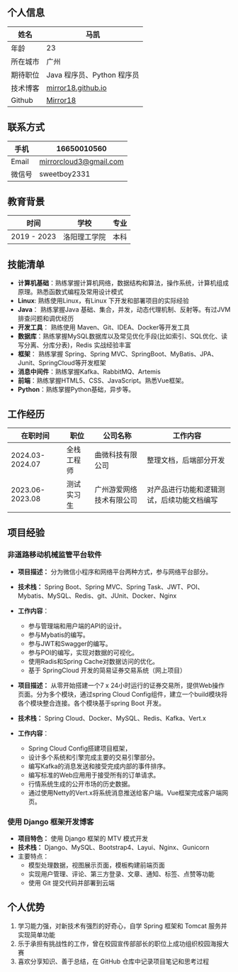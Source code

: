 ## 个人信息

| 姓名     | 马凯                                              |
| -------- | ------------------------------------------------- |
| 年龄     | 23                                                |
| 所在城市 | 广州                                              |
| 期待职位 | Java 程序员、Python 程序员                        |
| 技术博客 | [mirror18.github.io](https://mirror18.github.io/) |
| Github   | [Mirror18](https://github.com/Mirror18)           |

## 联系方式

| 手机   | 16650010560            |
| ------ | ---------------------- |
| Email  | mirrorcloud3@gmail.com |
| 微信号 | sweetboy2331           |

## 教育背景

| 时间        | 学校         | 专业 |
| ----------- | ------------ | ---- |
| 2019 - 2023 | 洛阳理工学院 | 本科 |

## 技能清单

- **计算机基础**：熟练掌握计算机网络，数据结构和算法，操作系统，计算机组成原理。熟悉函数式编程及常用设计模式
- **Linux**: 熟练使用Linux，有Linux 下开发和部署项目的实际经验
- **Java**： 熟练掌握Java 基础、集合，并发，动态代理机制、反射等。有过JVM 排查问题和调优经历
- **开发工具**： 熟练使用 Maven、Git、IDEA、Docker等开发工具
- **数据库**：熟练掌握MySQL数据库以及常见优化手段(比如索引、SQL优化、读写分离、分库分表)，Redis 实战经验丰富
- **框架**： 熟练掌握 Spring、Spring MVC、SpringBoot、MyBatis、JPA、Junit、SpringCloud等开发框架
- **消息中间件**：熟练掌握Kafka、RabbitMQ、Artemis
- **前端**：熟练掌握HTML5、CSS、JavaScript。熟悉Vue框架。
- **Python**：熟练掌握Python基础，异步等。

## 工作经历

| 在职时间        | 职位       | 公司名称                 | 工作内容                                   |
| --------------- | ---------- | ------------------------ | ------------------------------------------ |
| 2024.03-2024.07 | 全栈工程师 | 曲微科技有限公司         | 整理文档，后端部分开发                     |
| 2023.06-2023.08 | 测试实习生 | 广州游爱网络技术有限公司 | 对产品进行功能和逻辑测试，后续功能文档编写 |



## 项目经验

### 非道路移动机械监管平台软件

- **项目描述：** 分为微信小程序和网络平台两种方式，参与网络平台部分。
- **技术栈：** Spring Boot、Spring MVC、Spring Task、JWT、POI、Mybatis、MySQL、Redis、git、JUnit、Docker、Nginx
- **工作内容**：
  - 参与管理端和用户端的API的设计。
  - 参与Mybatis的编写。
  - 参与JWT和Swagger的编写。
  - 参与POI的编写，实现对数据的可视化。
  - 使用Radis和Spring Cache对数据访问的优化。
  - 基于 SpringCloud 开发的简易证券交易系统（网上项目）

- **项目描述：** 从零开始搭建一个7 x 24小时运行的证券交易所，提供Web操作页面。分为多个模块，通过spring Cloud Config组件，建立一个build模块将各个模块整合连接。各个模块基于spring Boot 开发。
- **技术栈：** Spring Cloud、Docker、MySQL、Redis、Kafka、Vert.x
- **工作内容**：
  - Spring Cloud Config搭建项目框架，
  - 设计多个系统和引擎完成主要的交易引擎部分。
  - 编写Kafka的消息发送和接受完成内部的事件排序。
  - 编写标准的Web应用用于接受所有的订单请求。
  - 行情系统生成的公开市场的历史数据。
  - 通过使用Netty的Vert.x将系统消息推送给客户端。Vue框架完成客户端网页。


### 使用 Django 框架开发博客

- **项目特色：** 使用 Django 框架的 MTV 模式开发
- **技术栈：** Django、MySQL、Bootstrap4、Layui、Nginx、Gunicorn
- 主要特点：
  - 模型处理数据，视图展示页面，模板构建前端页面
  - 实现用户管理、评论、第三方登录、文章、通知、标签、点赞等功能
  - 使用 Git 提交代码并部署到云端

## 个人优势

1. 学习能力强，对新技术有强烈的好奇心，自学 Spring 框架和 Tomcat 服务并实现简单功能
2. 乐于承担有挑战性的工作，曾在校园宣传部部长的职位上成功组织校园海报大赛
3. 喜欢分享知识、善于总结，在 GitHub 仓库中记录项目笔记和思考过程

